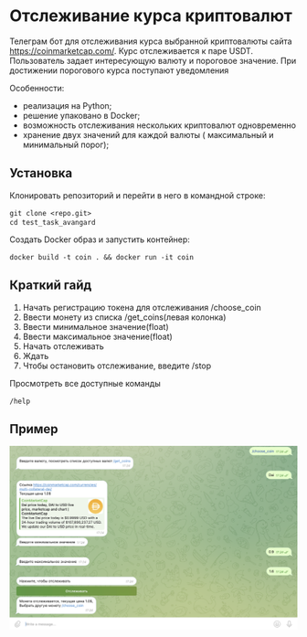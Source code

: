 # Отслеживание курса криптовалют

Телеграм бот для отслеживания курса выбранной криптовалюты сайта https://coinmarketcap.com/.
Курс отслеживается к паре USDT.
Пользователь задает интересующую валюту и пороговое значение.
При достижении порогового курса поступают уведомления

Особенности:
- реализация на Python;
- решение упаковано в Docker;
- возможность отслеживания нескольких криптовалют одновременно
- хранение  двух значений для каждой валюты ( максимальный и минимальный порог);

## Установка

Клонировать репозиторий и перейти в него в командной строке:

```
git clone <repo.git>
cd test_task_avangard
```

Cоздать Docker образ и запустить контейнер:

```
docker build -t coin . && docker run -it coin
```

## Краткий гайд

1. Начать регистрацию токена для отслеживания /choose_coin
2. Ввести монету из списка /get_coins(левая колонка)
3. Ввести минимальное значение(float)
4. Ввести максимальное значение(float)
5. Начать отслеживать
6. Ждать
7. Чтобы остановить отслеживание, введите /stop

Просмотреть все доступные команды

```
/help
```

## Пример

![alt text](./images_for_readme/track.png)
